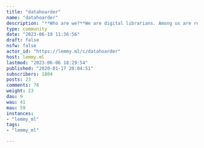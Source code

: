 ```yaml
---
title: "datahoarder" 
name: "datahoarder"
description: "**Who are we?**We are digital librarians. Among us are represented the various reasons to keep data -- legal requirements, competitive requirements, uncertainty of permanence of cloud services, distaste for transmitting your data externally (e.g. government or corporate espionage), cultural and familial archivists, internet collapse preppers, and people who do it themselves so they're sure it's done right. Everyone has their reasons for curating the data they have decided to keep (either forever or For A Damn Long Time). Along the way we have sought out like-minded individuals to exchange strategies, war stories, and cautionary tales of failures.We are one. We are legion. And we're trying really hard not to forget.-- 5-4-3-2-1-bang from [this thread](https://web.archive.org/web/20221111153119/https://old.reddit.com/r/DataHoarder/comments/41tqt4/hi_guys_can_i_kindly_ask_for_an_eli5_of_this/cz53pi0/)"
type: community
date: "2023-06-19 11:36:56"
draft: false
nsfw: false
actor_id: "https://lemmy.ml/c/datahoarder"
host: lemmy.ml
lastmod: "2023-06-06 18:29:54"
published: "2020-01-17 20:04:51"
subscribers: 1804
posts: 23
comments: 78
weight: 23
dau: 9
wau: 41
mau: 59
instances:
- "lemmy_ml"
tags: 
- "lemmy_ml"

---
```

